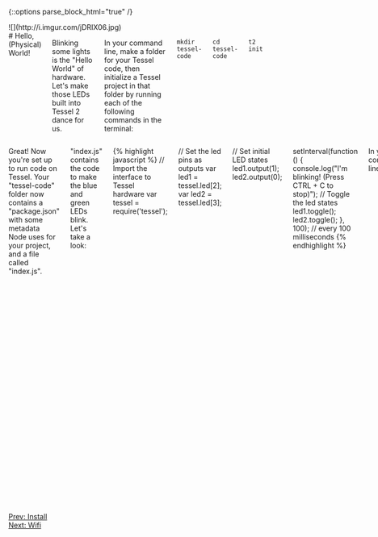 {::options parse_block_html="true" /}

<div class="row">
<div class="large-4 columns right">
![](http://i.imgur.com/jDRIX06.jpg)
</div>

<div class="large-8 columns">
# Hello, (Physical) World!

Blinking some lights is the "Hello World" of hardware. Let's make those LEDs built into Tessel 2 dance for us.

In your command line, make a folder for your Tessel code, then initialize a Tessel project in that folder by running each of the following commands in the terminal:

`mkdir tessel-code`

`cd tessel-code`

`t2 init`

</div>
</div>

<div class="row">
<div class="large-12 columns">

Great! Now you're set up to run code on Tessel. Your "tessel-code" folder now contains a "package.json" with some metadata Node uses for your project, and a file called "index.js".

"index.js" contains the code to make the blue and green LEDs blink. Let's take a look:

{% highlight javascript %}
// Import the interface to Tessel hardware
var tessel = require('tessel');

// Set the led pins as outputs
var led1 = tessel.led[2];
var led2 = tessel.led[3];

// Set initial LED states
led1.output(1);
led2.output(0);

setInterval(function () {
  console.log("I'm blinking! (Press CTRL + C to stop)");
  // Toggle the led states
  led1.toggle();
  led2.toggle();
}, 100); // every 100 milliseconds
{% endhighlight %}

In your command line, enter

`t2 run index.js`

to run your code in Tessel's RAM.

**Look at your Tessel!** The blue and green LEDs on your Tessel's LED panel should blink back and forth.

**Bonus:** mess with the code to make the LEDs blink in sync.

**Extra bonus:** what if you want to save blinky to your Tessel? There's a command for that! Try `t2 push index.js`, then unplug your Tessel and plug it back in again. Wait for it to boot up, then... lights will blink! Tired of the blinking lights? `t2 erase` will clear the saved code. Learn more `t2` commands by running `t2 -h` or looking at the [T2 CLI docs](https://tessel.io/docs/cli).

</div>
</div>

<div class="greyBar"></div>

<div class="row">
<div class="large-6 columns left">
  <a href="index.html" class="bottomButton button">Prev: Install</a>
</div>

<div class="large-6 columns right">
  <a href="wifi.html" class= "bottomButton right button">Next: Wifi</a>
</div>
</div>
